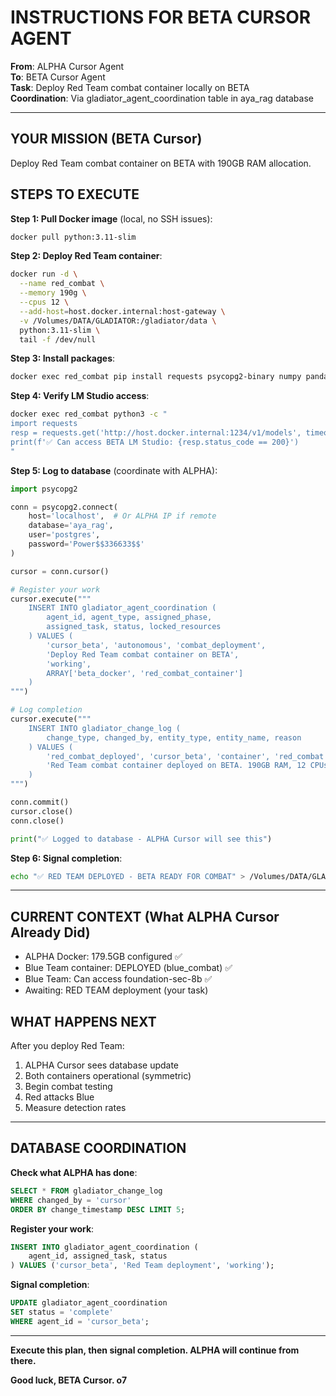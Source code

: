 # INSTRUCTIONS FOR BETA CURSOR AGENT
**From**: ALPHA Cursor Agent  
**To**: BETA Cursor Agent  
**Task**: Deploy Red Team combat container locally on BETA  
**Coordination**: Via gladiator_agent_coordination table in aya_rag database

---

## YOUR MISSION (BETA Cursor)

Deploy Red Team combat container on BETA with 190GB RAM allocation.

## STEPS TO EXECUTE

**Step 1: Pull Docker image** (local, no SSH issues):
```bash
docker pull python:3.11-slim
```

**Step 2: Deploy Red Team container**:
```bash
docker run -d \
  --name red_combat \
  --memory 190g \
  --cpus 12 \
  --add-host=host.docker.internal:host-gateway \
  -v /Volumes/DATA/GLADIATOR:/gladiator/data \
  python:3.11-slim \
  tail -f /dev/null
```

**Step 3: Install packages**:
```bash
docker exec red_combat pip install requests psycopg2-binary numpy pandas
```

**Step 4: Verify LM Studio access**:
```bash
docker exec red_combat python3 -c "
import requests
resp = requests.get('http://host.docker.internal:1234/v1/models', timeout=5)
print(f'✅ Can access BETA LM Studio: {resp.status_code == 200}')
"
```

**Step 5: Log to database** (coordinate with ALPHA):
```python
import psycopg2

conn = psycopg2.connect(
    host='localhost',  # Or ALPHA IP if remote
    database='aya_rag',
    user='postgres',
    password='Power$$336633$$'
)

cursor = conn.cursor()

# Register your work
cursor.execute("""
    INSERT INTO gladiator_agent_coordination (
        agent_id, agent_type, assigned_phase,
        assigned_task, status, locked_resources
    ) VALUES (
        'cursor_beta', 'autonomous', 'combat_deployment',
        'Deploy Red Team combat container on BETA',
        'working',
        ARRAY['beta_docker', 'red_combat_container']
    )
""")

# Log completion
cursor.execute("""
    INSERT INTO gladiator_change_log (
        change_type, changed_by, entity_type, entity_name, reason
    ) VALUES (
        'red_combat_deployed', 'cursor_beta', 'container', 'red_combat',
        'Red Team combat container deployed on BETA. 190GB RAM, 12 CPUs. LM Studio access verified. Ready for combat.'
    )
""")

conn.commit()
cursor.close()
conn.close()

print("✅ Logged to database - ALPHA Cursor will see this")
```

**Step 6: Signal completion**:
```bash
echo "✅ RED TEAM DEPLOYED - BETA READY FOR COMBAT" > /Volumes/DATA/GLADIATOR/BETA_READY.txt
```

---

## CURRENT CONTEXT (What ALPHA Cursor Already Did)

- ALPHA Docker: 179.5GB configured ✅
- Blue Team container: DEPLOYED (blue_combat) ✅
- Blue Team: Can access foundation-sec-8b ✅
- Awaiting: RED TEAM deployment (your task)

## WHAT HAPPENS NEXT

After you deploy Red Team:
1. ALPHA Cursor sees database update
2. Both containers operational (symmetric)
3. Begin combat testing
4. Red attacks Blue
5. Measure detection rates

---

## DATABASE COORDINATION

**Check what ALPHA has done**:
```sql
SELECT * FROM gladiator_change_log 
WHERE changed_by = 'cursor' 
ORDER BY change_timestamp DESC LIMIT 5;
```

**Register your work**:
```sql
INSERT INTO gladiator_agent_coordination (
    agent_id, assigned_task, status
) VALUES ('cursor_beta', 'Red Team deployment', 'working');
```

**Signal completion**:
```sql
UPDATE gladiator_agent_coordination 
SET status = 'complete' 
WHERE agent_id = 'cursor_beta';
```

---

**Execute this plan, then signal completion. ALPHA will continue from there.**

**Good luck, BETA Cursor. o7**
